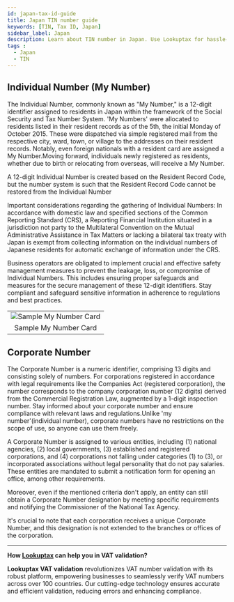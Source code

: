 ```yaml
---
id: japan-tax-id-guide
title: Japan TIN number guide
keywords: [TIN, Tax ID, Japan]
sidebar_label: Japan
description: Learn about TIN number in Japan. Use Lookuptax for hassle-free tax id validation in Japan and other 100+ countries
tags : 
  - Japan
  - TIN
---
```


## Individual Number (My Number)

The Individual Number, commonly known as "My Number," is a 12-digit identifier assigned to residents in Japan within the framework of the Social Security and Tax Number System. 'My Numbers' were allocated to residents listed in their resident records as of the 5th, the initial Monday of October 2015. These were dispatched via simple registered mail from the respective city, ward, town, or village to the addresses on their resident records. Notably, even foreign nationals with a resident card are assigned a My Number.Moving forward, individuals newly registered as residents, whether due to birth or relocating from overseas, will receive a My Number.

A 12-digit Individual Number is created based on the Resident Record Code, but the number system is such that the Resident Record Code cannot be restored from the Individual Number

Important considerations regarding the gathering of Individual Numbers:
In accordance with domestic law and specified sections of the Common Reporting Standard (CRS), a Reporting Financial Institution situated in a jurisdiction not party to the Multilateral Convention on the Mutual Administrative Assistance in Tax Matters or lacking a bilateral tax treaty with Japan is exempt from collecting information on the individual numbers of Japanese residents for automatic exchange of information under the CRS.

Business operators are obligated to implement crucial and effective safety management measures to prevent the leakage, loss, or compromise of Individual Numbers. This includes ensuring proper safeguards and measures for the secure management of these 12-digit identifiers. Stay compliant and safeguard sensitive information in adherence to regulations and best practices.

<table align="center" border="0px" border-color="#dedede"><tr><td>
  <img src="/docs/img/taxid/my-number-card.PNG" alt="Sample My Number Card"/>
  </td></tr>
  <tr><td align="center">Sample My Number Card</td></tr>
</table>


## Corporate Number

The Corporate Number is a numeric identifier, comprising 13 digits and consisting solely of numbers. For corporations registered in accordance with legal requirements like the Companies Act (registered corporation), the number corresponds to the company corporation number (12 digits) derived from the Commercial Registration Law, augmented by a 1-digit inspection number. Stay informed about your corporate number and ensure compliance with relevant laws and regulations.Unlike 'my number'(individual number), corporate numbers have no restrictions on the scope of use, so anyone can use them freely.

A Corporate Number is assigned to various entities, including (1) national agencies, (2) local governments, (3) established and registered corporations, and (4) corporations not falling under categories (1) to (3), or incorporated associations without legal personality that do not pay salaries. These entities are mandated to submit a notification form for opening an office, among other requirements.

Moreover, even if the mentioned criteria don't apply, an entity can still obtain a Corporate Number designation by meeting specific requirements and notifying the Commissioner of the National Tax Agency.

It's crucial to note that each corporation receives a unique Corporate Number, and this designation is not extended to the branches or offices of the corporation. 


----
**How [Lookuptax](https://lookuptax.com/) can help you in VAT validation?**

**Lookuptax VAT validation** revolutionizes VAT number validation with its robust platform, empowering businesses to seamlessly verify VAT numbers across over 100 countries. Our cutting-edge technology ensures accurate and efficient validation, reducing errors and enhancing compliance.
